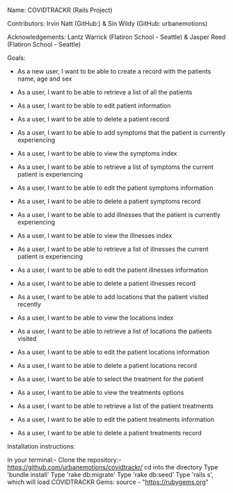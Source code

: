 Name: COVIDTRACKR (Rails Project)

Contributors: Irvin Natt (GitHub:) & Sin Wildy (GitHub: urbanemotions)

Acknowledgements: Lantz Warrick (Flatiron School - Seattle) & Jasper Reed (Flatiron School - Seattle)

Goals: 
* As a new user, I want to be able to create a record with the patients name, age and sex
* As a user, I want to be able to retrieve a list of all the patients
* As a user, I want to be able to edit patient information 
* As a user, I want to be able to delete a patient record

* As a user, I want to be able to add symptoms that the patient is currently experiencing
* As a user, I want to be able to view the symptoms index 
* As a user, I want to be able to retrieve a list of symptoms the current patient is experiencing
* As a user, I want to be able to edit the patient symptoms information
* As a user, I want to be able to delete a patient symptoms record

* As a user, I want to be able to add illnesses that the patient is currently experiencing
* As a user, I want to be able to view the illnesses index 
* As a user, I want to be able to retrieve a list of illnesses the current patient is experiencing
* As a user, I want to be able to edit the patient illnesses information
* As a user, I want to be able to delete a patient illnesses record

* As a user, I want to be able to add locations that the patient visited recently
* As a user, I want to be able to view the locations index 
* As a user, I want to be able to retrieve a list of locations the patients visited
* As a user, I want to be able to edit the patient locations information
* As a user, I want to be able to delete a patient locations record

* As a user, I want to be able to select the treatment for the patient
* As a user, I want to be able to view the treatments options 
* As a user, I want to be able to retrieve a list of the patient treatments
* As a user, I want to be able to edit the patient treatments information
* As a user, I want to be able to delete a patient treatments record

Installation instructions:

In your terminal:-
Clone the repository:- https://github.com/urbanemotions/covidtrackr/
cd into the directory
Type 'bundle install'
Type 'rake db:migrate'
Type 'rake db:seed'
Type 'rails s', which will load COVIDTRACKR
Gems: source - "https://rubygems.org"